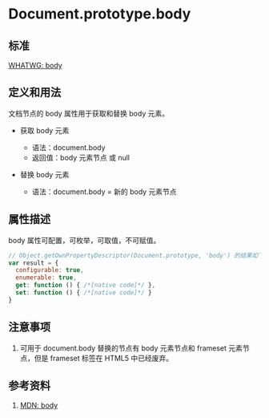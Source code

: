 # Document.prototype.body

## 标准
[WHATWG: body](https://html.spec.whatwg.org/multipage/dom.html#dom-document-body)

## 定义和用法
文档节点的 body 属性用于获取和替换 body 元素。

- 获取 body 元素
  - 语法：document.body
  - 返回值：body 元素节点 或 null
    
- 替换 body 元素
  - 语法：document.body = 新的 body 元素节点

## 属性描述
body 属性可配置，可枚举，可取值，不可赋值。
```javascript
// Object.getOwnPropertyDescriptor(Document.prototype, 'body') 的结果如下：
var result = {
  configurable: true,
  enumerable: true,
  get: function () { /*[native code]*/ },
  set: function () { /*[native code]*/ }
}
```

## 注意事项
1. 可用于 document.body 替换的节点有 body 元素节点和 frameset 元素节点，但是 frameset 标签在 HTML5 中已经废弃。

## 参考资料
1. [MDN: body](https://developer.mozilla.org/en-US/docs/Web/API/Document/body)
